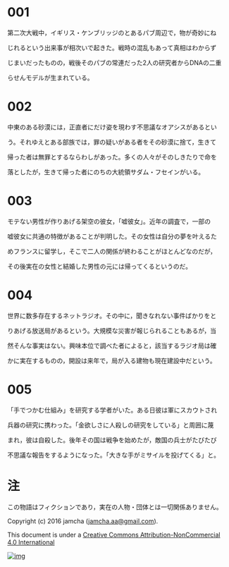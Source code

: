 # 001

第二次大戦中，イギリス・ケンブリッジのとあるパブ周辺で，物が奇妙にね

じれるという出来事が相次いで起きた。戦時の混乱もあって真相はわからず

じまいだったものの，戦後そのパブの常連だった2人の研究者からDNAの二重

らせんモデルが生まれている。

# 002

中東のある砂漠には，正直者にだけ姿を現わす不思議なオアシスがあるとい

う。それゆえとある部族では，罪の疑いがある者をその砂漠に捨て，生きて

帰った者は無罪とするならわしがあった。多くの人々がそのしきたりで命を

落としたが，生きて帰った者にのちの大統領サダム・フセインがいる。

# 003

モテない男性が作りあげる架空の彼女，「嘘彼女」。近年の調査で，一部の

嘘彼女に共通の特徴があることが判明した。その女性は自分の夢を叶えるた

めフランスに留学し，そこで二人の関係が終わることがほとんどなのだが，

その後実在の女性と結婚した男性の元には帰ってくるというのだ。

# 004

世界に数多存在するネットラジオ。その中に，聞きなれない事件ばかりをと

りあげる放送局があるという。大規模な災害が報じられることもあるが，当

然そんな事実はない。興味本位で調べた者によると，該当するラジオ局は確

かに実在するものの，開設は来年で，局が入る建物も現在建設中だという。

# 005

「手でつかむ仕組み」を研究する学者がいた。ある日彼は軍にスカウトされ

兵器の研究に携わった。「金欲しさに人殺しの研究をしている」と周囲に蔑

まれ，彼は自殺した。後年その国は戦争を始めたが，敵国の兵士がたびたび

不思議な報告をするようになった。「大きな手がミサイルを投げてくる」と。

# 注

この物語はフィクションであり，実在の人物・団体とは一切関係ありません。

Copyright (c) 2016 jamcha (jamcha.aa@gmail.com).

This document is under a [Creative Commons Attribution-NonCommercial 4.0 International](http://creativecommons.org/licenses/by-nc/4.0/deed)

[![img](http://i.creativecommons.org/l/by-nc/3.0/80x15.png)](http://creativecommons.org/licenses/by-nc/4.0/deed)